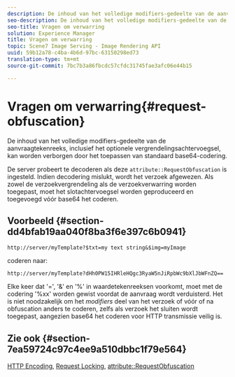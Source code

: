 ```yaml
---
description: De inhoud van het volledige modifiers-gedeelte van de aanvraagtekenreeks, inclusief het optionele vergrendelingsachtervoegsel, kan worden verborgen door het toepassen van standaard base64-codering.
seo-description: De inhoud van het volledige modifiers-gedeelte van de aanvraagtekenreeks, inclusief het optionele vergrendelingsachtervoegsel, kan worden verborgen door het toepassen van standaard base64-codering.
seo-title: Vragen om verwarring
solution: Experience Manager
title: Vragen om verwarring
topic: Scene7 Image Serving - Image Rendering API
uuid: 59b12a78-c4ba-4b6d-97bc-63150298ed73
translation-type: tm+mt
source-git-commit: 7bc7b3a86fbcdc57cfdc31745fae3afc06e44b15

---
```



# Vragen om verwarring{#request-obfuscation}

De inhoud van het volledige modifiers-gedeelte van de aanvraagtekenreeks, inclusief het optionele vergrendelingsachtervoegsel, kan worden verborgen door het toepassen van standaard base64-codering.

De server probeert te decoderen als deze `attribute::RequestObfuscation` is ingesteld. Indien decodering mislukt, wordt het verzoek afgewezen. Als zowel de verzoekvergrendeling als de verzoekverwarring worden toegepast, moet het slotachtervoegsel worden geproduceerd en toegevoegd vóór base64 het coderen.

## Voorbeeld {#section-dd4bfab19aa040f8ba3f6e397c6b0941}

`http://server/myTemplate?$txt=my text string&$img=myImage`

coderen naar:

`http://server/myTemplate?dHh0PW15IHRleHQgc3RyaW5nJiRpbWc9bXlJbWFnZQ==`

Elke keer dat &#39;=&#39;, &#39;&amp;&#39; en &#39;%&#39; in waardetekenreeksen voorkomt, moet met de codering &#39;%xx&#39; worden gewist voordat de aanvraag wordt verduisterd. Het is niet noodzakelijk om het *modifiers* deel van het verzoek of vóór of na obfuscation anders te coderen, zelfs als verzoek het sluiten wordt toegepast, aangezien base64 het coderen voor HTTP transmissie veilig is.

## Zie ook {#section-7ea59724c97c4ee9a510dbbc1f79e564}

[HTTP Encoding](../../../../../is-api/http-ref/image-serving-api-ref/c-http-protocol-reference/c-syntax-and-features/r-http-encoding.md#reference-bb34dd13f316462695448acfa8f92df7), [Request Locking](../../../../../is-api/http-ref/image-serving-api-ref/c-http-protocol-reference/c-syntax-and-features/r-request-locking.md#reference-4177193d20774daab0dbf206a927844c), [attribute::RequestObfuscation](../../../../../is-api/image-catalog/image-serving-api-ref/c-image-catalog-reference/c-attributes-reference/r-requestobfuscation.md#reference-730a3330253343f893419ebd52baf0bd)
